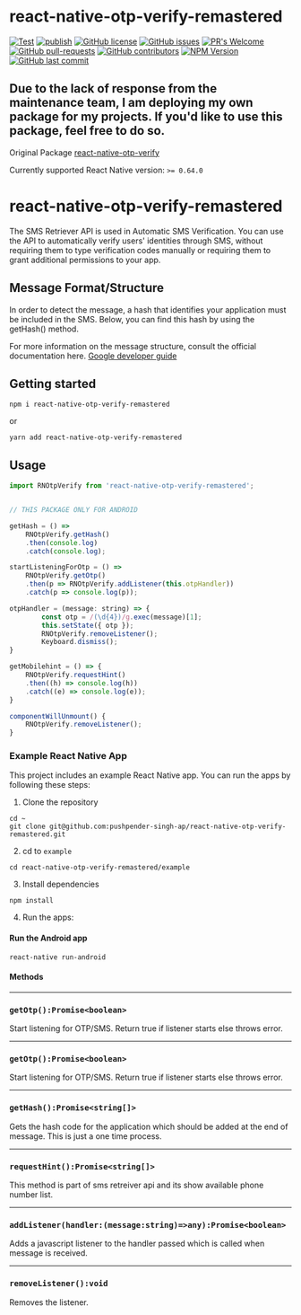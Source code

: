 # react-native-otp-verify-remastered

[![Test](https://github.com/pushpender-singh-ap/react-native-otp-verify-remastered/actions/workflows/test.yml/badge.svg?branch=main)](https://github.com/pushpender-singh-ap/react-native-otp-verify-remastered/actions/workflows/test.yml)
[![publish](https://github.com/pushpender-singh-ap/react-native-otp-verify-remastered/actions/workflows/npm.yml/badge.svg?branch=deploy&event=push)](https://github.com/pushpender-singh-ap/react-native-otp-verify-remastered/actions/workflows/npm.yml)
[![GitHub license](https://img.shields.io/github/license/pushpender-singh-ap/react-native-otp-verify-remastered.svg)](https://github.com/pushpender-singh-ap/react-native-otp-verify-remastered/blob/main/LICENSE)
[![GitHub issues](https://img.shields.io/github/issues/pushpender-singh-ap/react-native-otp-verify-remastered.svg)](https://github.com/pushpender-singh-ap/react-native-otp-verify-remastered/issues)
[![PR's Welcome](https://img.shields.io/badge/PRs-welcome-brightgreen.svg?style=flat)](https://github.com/pushpender-singh-ap/react-native-otp-verify-remastered/pulls)
[![GitHub pull-requests](https://img.shields.io/github/issues-pr/pushpender-singh-ap/react-native-otp-verify-remastered.svg)](https://GitHub.com/pushpender-singh-ap/react-native-otp-verify-remastered/pull/)
[![GitHub contributors](https://img.shields.io/github/contributors/pushpender-singh-ap/react-native-otp-verify-remastered.svg)](https://GitHub.com/pushpender-singh-ap/react-native-otp-verify-remastered/graphs/contributors/)
[![NPM Version](https://img.shields.io/npm/v/react-native-otp-verify-remastered.svg?style=flat)](https://www.npmjs.com/package/react-native-otp-verify-remastered)
[![GitHub last commit](https://img.shields.io/github/last-commit/pushpender-singh-ap/react-native-otp-verify-remastered.svg?style=flat)](https://github.com/pushpender-singh-ap/react-native-otp-verify-remastered/commits)

## Due to the lack of response from the maintenance team, I am deploying my own package for my projects. If you'd like to use this package, feel free to do so.

Original Package [react-native-otp-verify](https://www.npmjs.com/package/react-native-otp-verify)

Currently supported React Native version: `>= 0.64.0`

# react-native-otp-verify-remastered
The SMS Retriever API is used in Automatic SMS Verification.
You can use the API to automatically verify users' identities through SMS, without requiring them to type verification codes manually or requiring them to grant additional permissions to your app.

 ## Message Format/Structure
 In order to detect the message, a hash that identifies your application must be included in the SMS. Below, you can find this hash by using the getHash() method.

For more information on the message structure, consult the official documentation here.
[Google developer guide](https://developers.google.com/identity/sms-retriever/verify)

## Getting started

```
npm i react-native-otp-verify-remastered
```
or
```
yarn add react-native-otp-verify-remastered
```

## Usage
```javascript
import RNOtpVerify from 'react-native-otp-verify-remastered';


// THIS PACKAGE ONLY FOR ANDROID

getHash = () =>
    RNOtpVerify.getHash()
    .then(console.log)
    .catch(console.log);

startListeningForOtp = () =>
    RNOtpVerify.getOtp()
    .then(p => RNOtpVerify.addListener(this.otpHandler))
    .catch(p => console.log(p));

otpHandler = (message: string) => {
        const otp = /(\d{4})/g.exec(message)[1];
        this.setState({ otp });
        RNOtpVerify.removeListener();
        Keyboard.dismiss();
}

getMobilehint = () => {
    RNOtpVerify.requestHint()
    .then((h) => console.log(h))
    .catch((e) => console.log(e));
}

componentWillUnmount() {
    RNOtpVerify.removeListener();
}
```

### Example React Native App

This project includes an example React Native app.
You can run the apps by following these steps:

1. Clone the repository

```
cd ~
git clone git@github.com:pushpender-singh-ap/react-native-otp-verify-remastered.git
```

2. cd to `example`

```
cd react-native-otp-verify-remastered/example
```

3. Install dependencies

```
npm install
```

4. Run the apps:
#### Run the Android app

```
react-native run-android
```

#### Methods
---
### `getOtp():Promise<boolean>`

Start listening for OTP/SMS. Return true if listener starts else throws error.

---
### `getOtp():Promise<boolean>`

Start listening for OTP/SMS. Return true if listener starts else throws error.

---
### `getHash():Promise<string[]>`

Gets the hash code for the application which should be added at the end of message.
This is just a one time process.

---

### `requestHint():Promise<string[]>`

This method is part of sms retreiver api and its show available phone number list.

---
### `addListener(handler:(message:string)=>any):Promise<boolean>`

Adds a javascript listener to the handler passed which is called when message is received.

---
### `removeListener():void`

Removes the listener.
